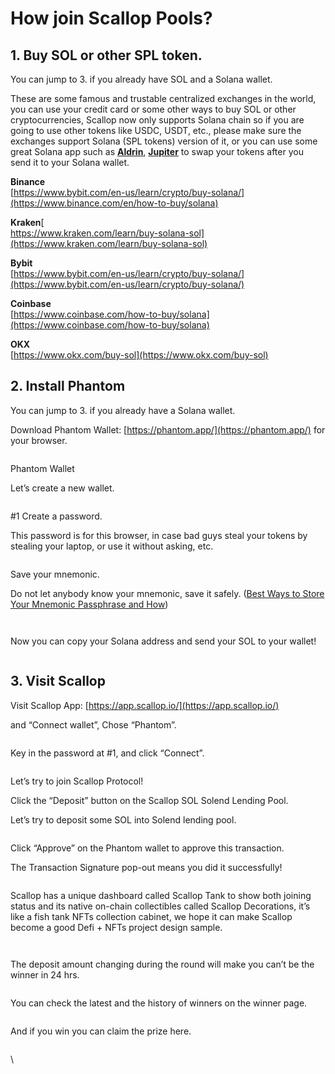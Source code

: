 # How join Scallop Pools?

## 1. Buy SOL or other SPL token. <a href="#2df0" id="2df0"></a>

You can jump to 3. if you already have SOL and a Solana wallet.

These are some famous and trustable centralized exchanges in the world, you can use your credit card or some other ways to buy SOL or other cryptocurrencies, Scallop now only supports Solana chain so if you are going to use other tokens like USDC, USDT, etc., please make sure the exchanges support Solana (SPL tokens) version of it, or you can use some great Solana app such as [**Aldrin**](https://dex.aldrin.com/swap), [**Jupiter**](https://jup.ag/swap) to swap your tokens after you send it to your Solana wallet.

**Binance**\
[https://www.bybit.com/en-us/learn/crypto/buy-solana/](https://www.binance.com/en/how-to-buy/solana)

**Kraken**[\
https://www.kraken.com/learn/buy-solana-sol](https://www.kraken.com/learn/buy-solana-sol)

**Bybit**\
[https://www.bybit.com/en-us/learn/crypto/buy-solana/](https://www.bybit.com/en-us/learn/crypto/buy-solana/)

**Coinbase**\
[https://www.coinbase.com/how-to-buy/solana](https://www.coinbase.com/how-to-buy/solana)

**OKX**\
[https://www.okx.com/buy-sol](https://www.okx.com/buy-sol)

## 2. Install Phantom <a href="#9d7a" id="9d7a"></a>

You can jump to 3. if you already have a Solana wallet.

Download Phantom Wallet: [https://phantom.app/](https://phantom.app/) for your browser.

<figure><img src="https://miro.medium.com/v2/resize:fit:630/0*luuLyRZ9uAckObLT.png" alt=""><figcaption></figcaption></figure>

Phantom Wallet

Let’s create a new wallet.

<figure><img src="https://miro.medium.com/v2/resize:fit:630/0*WAR1VlwIjLPyLl0h.png" alt=""><figcaption></figcaption></figure>

\#1 Create a password.

This password is for this browser, in case bad guys steal your tokens by stealing your laptop, or use it without asking, etc.

<figure><img src="https://miro.medium.com/v2/resize:fit:630/0*w3GABdsTqqWC_MKq.png" alt=""><figcaption></figcaption></figure>

Save your mnemonic.

Do not let anybody know your mnemonic, save it safely. ([Best Ways to Store Your Mnemonic Passphrase and How](https://cryptoadventure.com/best-ways-to-store-your-mnemonic-passphrase-and-how/))

<figure><img src="https://miro.medium.com/v2/resize:fit:630/0*cSNkTac2-DEct1Sr.png" alt=""><figcaption></figcaption></figure>

<figure><img src="https://miro.medium.com/v2/resize:fit:630/0*F5lHsBCY9hiIYmXX.png" alt=""><figcaption></figcaption></figure>

Now you can copy your Solana address and send your SOL to your wallet!

<figure><img src="https://miro.medium.com/v2/resize:fit:322/1*yEqBr8ifGHBSrW0pzrUrWw.png" alt=""><figcaption></figcaption></figure>

## 3. Visit Scallop <a href="#6a96" id="6a96"></a>

Visit Scallop App: [https://app.scallop.io/](https://app.scallop.io/)

and “Connect wallet”, Chose “Phantom”.

<figure><img src="https://miro.medium.com/v2/resize:fit:630/1*De07o6WsD2Col5wHeP0V-w.png" alt=""><figcaption></figcaption></figure>

Key in the password at #1, and click “Connect”.

<figure><img src="https://miro.medium.com/v2/resize:fit:630/0*LjcazWCRKAjSi-uw.png" alt=""><figcaption></figcaption></figure>

Let’s try to join Scallop Protocol!

Click the “Deposit” button on the Scallop SOL Solend Lending Pool.

Let’s try to deposit some SOL into Solend lending pool.

<figure><img src="https://miro.medium.com/v2/resize:fit:630/1*__E1VLb3y0yQbGxQlXhrDQ.png" alt=""><figcaption></figcaption></figure>

Click “Approve” on the Phantom wallet to approve this transaction.

The Transaction Signature pop-out means you did it successfully!

<figure><img src="https://miro.medium.com/v2/resize:fit:630/1*bkAbbYYYhSwum3mo-ZT-ZA.png" alt=""><figcaption></figcaption></figure>

Scallop has a unique dashboard called Scallop Tank to show both joining status and its native on-chain collectibles called Scallop Decorations, it’s like a fish tank NFTs collection cabinet, we hope it can make Scallop become a good Defi + NFTs project design sample.

<figure><img src="https://miro.medium.com/v2/resize:fit:630/1*N-HAkUDYYN-Jx_iqCWHt4Q.png" alt=""><figcaption></figcaption></figure>

<figure><img src="https://miro.medium.com/v2/resize:fit:514/0*BchNkbf_SYB7TXFj.png" alt=""><figcaption></figcaption></figure>

The deposit amount changing during the round will make you can’t be the winner in 24 hrs.

<figure><img src="https://miro.medium.com/v2/resize:fit:630/1*6P5EcmJ5whwlbTKOcOLLzQ.png" alt=""><figcaption></figcaption></figure>

You can check the latest and the history of winners on the winner page.

<figure><img src="https://miro.medium.com/v2/resize:fit:630/1*RUDb7hIw7VvViAYFqRKh1g.png" alt=""><figcaption></figcaption></figure>

And if you win you can claim the prize here.

<figure><img src="https://miro.medium.com/v2/resize:fit:454/1*H5xJ_sIJi64RngGEfDUdGQ.png" alt=""><figcaption></figcaption></figure>

\
